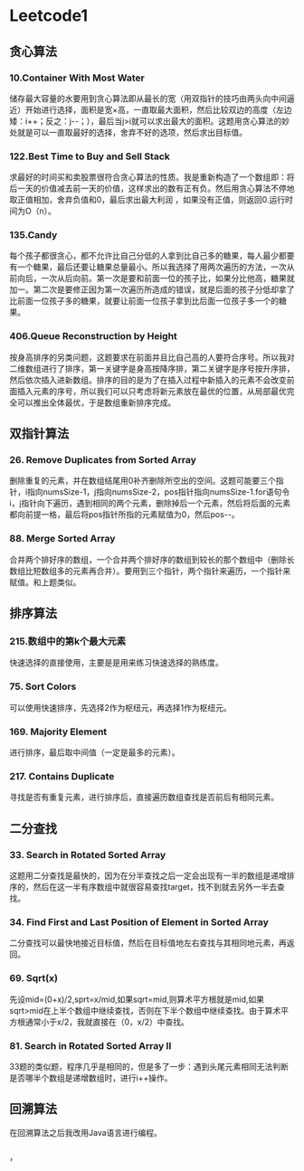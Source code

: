 # Leetcode1
## 贪心算法
### 10.Container With Most Water
储存最大容量的水要用到贪心算法即从最长的宽（用双指针的技巧由两头向中间逼近）开始进行选择，面积是宽×高，一直取最大面积，然后比较双边的高度（左边矮：i++；反之：j--；），最后当j>i就可以求出最大的面积。这题用贪心算法的妙处就是可以一直取最好的选择，舍弃不好的选项，然后求出目标值。
### 122.Best Time to Buy and Sell Stack
求最好的时间买和卖股票很符合贪心算法的性质。我是重新构造了一个数组即：将后一天的价值减去前一天的价值，这样求出的数有正有负。然后用贪心算法不停地取正值相加，舍弃负值和0，最后求出最大利润
，如果没有正值，则返回0.运行时间为O（n）。
### 135.Candy
每个孩子都很贪心，都不允许比自己分低的人拿到比自己多的糖果，每人最少都要有一个糖果，最后还要让糖果总量最小。所以我选择了用两次遍历的方法，一次从前向后，一次从后向前。第一次是要和前面一位的孩子比，如果分比他高，糖果就加一。第二次是要修正因为第一次遍历所造成的错误，就是后面的孩子分低却拿了比前面一位孩子多的糖果，就要让前面一位孩子拿到比后面一位孩子多一个的糖果。
### 406.Queue Reconstruction by Height
按身高排序的另类问题，这题要求在前面并且比自己高的人要符合序号。所以我对二维数组进行了排序，第一关键字是身高按降序排，第二关键字是序号按升序排，然后依次插入进新数组。排序的目的是为了在插入过程中新插入的元素不会改变前面插入元素的序号，所以我们可以只考虑将新元素放在最优的位置，从局部最优完全可以推出全体最优，于是数组重新排序完成。
## 双指针算法
### 26. Remove Duplicates from Sorted Array
删除重复的元素，并在数组结尾用0补齐删除所空出的空间。这题可能要三个指针，i指向numsSize-1，j指向numsSize-2，pos指针指向numsSize-1.for语句令i，j指针向下遍历，遇到相同的两个元素，删除掉后一个元素，然后将后面的元素都向前提一格，最后将pos指针所指的元素赋值为0，然后pos--。
### 88. Merge Sorted Array
合并两个排好序的数组，一个合并两个排好序的数组到较长的那个数组中（删除长数组比短数组多的元素再合并）。要用到三个指针，两个指针来遍历，一个指针来赋值。和上题类似。
## 排序算法
### 215.数组中的第k个最大元素
快速选择的直接使用，主要是是用来练习快速选择的熟练度。
### 75. Sort Colors
可以使用快速排序，先选择2作为枢纽元，再选择1作为枢纽元。
### 169. Majority Element
进行排序，最后取中间值（一定是最多的元素）。
### 217. Contains Duplicate
寻找是否有重复元素，进行排序后，直接遍历数组查找是否前后有相同元素。
## 二分查找
### 33. Search in Rotated Sorted Array
这题用二分查找是最快的，因为在分半查找之后一定会出现有一半的数组是递增排序的，然后在这一半有序数组中就很容易查找target，找不到就去另外一半去查找。
### 34. Find First and Last Position of Element in Sorted Array
二分查找可以最快地接近目标值，然后在目标值地左右查找与其相同地元素，再返回。
### 69. Sqrt(x)
先设mid=(0+x)/2,sprt=x/mid,如果sqrt=mid,则算术平方根就是mid,如果sqrt>mid在上半个数组中继续查找，否则在下半个数组中继续查找。由于算术平方根通常小于x/2，我就直接在（0，x/2）中查找。
### 81. Search in Rotated Sorted Array II
33题的类似题，程序几乎是相同的，但是多了一步：遇到头尾元素相同无法判断是否哪半个数组是递增数组时，进行i++操作。
## 回溯算法
在回溯算法之后我改用Java语言进行编程。
### 





，
